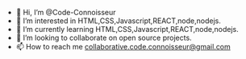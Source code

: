 - 👋 Hi, I’m @Code-Connoisseur
- 👀 I’m interested in HTML,CSS,Javascript,REACT,node,nodejs.
- 🌱 I’m currently learning HTML,CSS,Javascript,REACT,node,nodejs.
- 💞️ I’m looking to collaborate on open source projects.
- 📫 How to reach me collaborative.code.connoisseur@gmail.com
<!---
Code-Connoisseur/Code-Connoisseur is a ✨ special ✨ repository because its `README.md` (this file) appears on your GitHub profile.
You can click the Preview link to take a look at your changes.
--->
